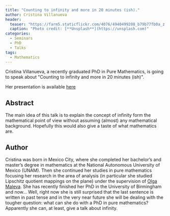 ```yaml
---
title: "Counting to infinity and more in 20 minutes (ish)."
author: Cristina Villanueva
header:
  teaser: "https://farm5.staticflickr.com/4076/4940499208_b79b77fb0a_z.jpg"
  caption: "Photo credit: [**Unsplash**](https://unsplash.com)"
categories:
  - Seminars
  - PhD
  - Talks
tags:
  - Mathematics
---
```


Cristina Villanueva, a recently graduated PhD in Pure Mathematics, is going
to speak about "Counting to infinity and more in 20 minutes (ish)".

Her presentation is available [here](https://github.com/MexicanSocietyUoB/seminars/blob/master/assets/slides/~/slides.pdf)

## Abstract
The main idea of this talk is to explain the concept of infinity form the
mathematical point of view without assuming (almost) any mathematical background.
Hopefully this would also give a taste of what mathematics are.

## Author
Cristina was born in Mexico City, where she completed her bachelor’s and master’s
degree in mathematics at the National Autonomous University of Mexico (UNAM).
Then she continued her studies in pure mathematics focusing her research in the
area of analysis (in particular she studied Lipschitz quotient mappings on the plane)
under the supervision of [Olga Maleva](https://www.birmingham.ac.uk/staff/profiles/maths/maleva-olga.aspx).
She has recently finished her PhD in the University of Birmingham and now...
Well, right now she is still surprised that the last sentence is written in past
tense and in the very near future she will be dealing with the tougher question:
what can she do with a PhD in pure mathematics?
Apparently she can, at least, give a talk about infinity.
